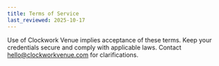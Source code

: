```yaml
---
title: Terms of Service
last_reviewed: 2025-10-17
---
```

Use of Clockwork Venue implies acceptance of these terms. Keep your credentials secure and comply with applicable laws. Contact hello@clockworkvenue.com for clarifications.
